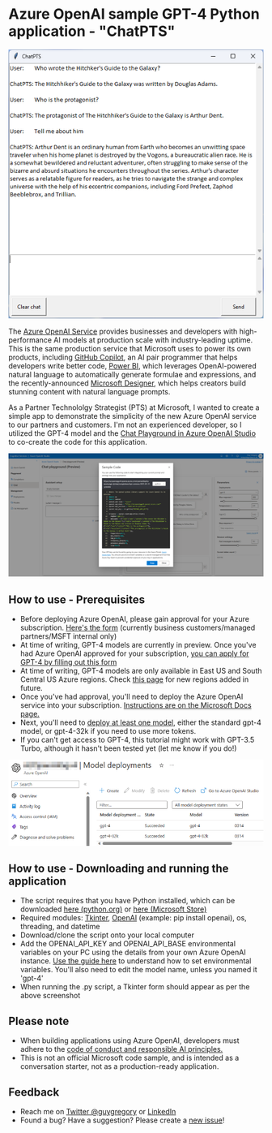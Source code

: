 # Azure OpenAI sample GPT-4 Python application - "ChatPTS"

![](media/ChatPTSv4.png)

The [Azure OpenAI Service](https://azure.microsoft.com/en-in/blog/general-availability-of-azure-openai-service-expands-access-to-large-advanced-ai-models-with-added-enterprise-benefits/) provides businesses and developers with high-performance AI models at production scale with industry-leading uptime. This is the same production service that Microsoft uses to power its own products, including [GitHub Copilot](https://github.com/features/copilot/?culture=en-us&country=us), an AI pair programmer that helps developers write better code, [Power BI](https://news.microsoft.com/source/features/innovation/from-conversation-to-code-microsoft-introduces-its-first-product-features-powered-by-gpt-3/?culture=en-us&country=us), which leverages OpenAI-powered natural language to automatically generate formulae and expressions, and the recently-announced [Microsoft Designer](https://designer.microsoft.com/), which helps creators build stunning content with natural language prompts.

As a Partner Technololgy Strategist (PTS) at Microsoft, I wanted to create a simple app to demonstrate the simplicity of the new Azure OpenAI service to our partners and customers. I'm not an experienced developer, so I utilized the GPT-4 model and the [Chat Playground in Azure OpenAI Studio](https://oai.azure.com/portal/playground) to co-create the code for this application.

![](media/Playgroundv4.png)

<!--

Here were seven efficiencies I gained, thanks to the Azure OpenAI service:

1. I didn't have to write the underlying code for the API call, because it was generated from the [Azure OpenAI Studio](https://oai.azure.com/portal/playground)
2. I didn't have to write the Tkinter UI, because GPT-3 wrote it for me
3. I didn't have to figure out how to resize the text boxes, because GPT-3 showed me how to do it, and provided the updated code
4. GPT-3 helped me to apply word wrapping within the text boxes
5. GPT-3 advised me how to change the font style
6. I didn't have to work out how to extract the 'text' value from the returned JSON, because GPT-3 wrote the code to extract the value for me
7. GPT-3 wrote all the comments (apart from the comments from the sample code)

As a result:

* 44% (16 lines) of code came from the Sample Code in GPT-3 Playground in [Azure OpenAI Studio](https://oai.azure.com/portal/playground)
* 56% (20 lines) of code were generated by GPT-3, based on my natural language prompts
* 0%  (0 lines) of code were written by me - I simply copied and pasted the code snippets together

 -->

## How to use - Prerequisites

* Before deploying Azure OpenAI, please gain approval for your Azure subscription. [Here's the form](https://aka.ms/oai/access) (currently business customers/managed partners/MSFT internal only)
* At time of writing, GPT-4 models are currently in preview. Once you've had Azure OpenAI approved for your subscription, [you can apply for GPT-4 by filling out this form](https://aka.ms/oai/get-gpt4)
* At time of writing, GPT-4 models are only available in East US and South Central US Azure regions. Check [this page](https://learn.microsoft.com/en-us/azure/cognitive-services/openai/concepts/models#gpt-4-models) for new regions added in future.
* Once you've had approval, you'll need to deploy the Azure OpenAI service into your subscription. [Instructions are on the Microsoft Docs page.](https://learn.microsoft.com/en-us/azure/cognitive-services/openai/how-to/create-resource?pivots=web-portal)
* Next, you'll need to [deploy at least one model](https://learn.microsoft.com/en-us/azure/cognitive-services/openai/how-to/create-resource?pivots=web-portal#deploy-a-model), either the standard gpt-4 model, or gpt-4-32k if you need to use more tokens.
* If you can't get access to GPT-4, this tutorial might work with GPT-3.5 Turbo, although it hasn't been tested yet (let me know if you do!)

![](media/Models2v4.png)

## How to use - Downloading and running the application
* The script requires that you have Python installed, which can be downloaded [here (python.org)](https://www.python.org/downloads/) or [here (Microsoft Store)](https://www.microsoft.com/store/productId/9NRWMJP3717K)
* Required modules: [Tkinter](https://docs.python.org/3/library/tkinter.html), [OpenAI](https://pypi.org/project/openai/) (example: pip install openai), os, threading, and datetime
* Download/clone the script onto your local computer
* Add the OPENAI_API_KEY and OPENAI_API_BASE environmental variables on your PC using the details from your own Azure OpenAI instance. [Use the guide here](https://learn.microsoft.com/azure/cognitive-services/openai/chatgpt-quickstart?tabs=command-line&pivots=programming-language-python#environment-variables) to understand how to set environmental variables. You'll also need to edit the model name, unless you named it 'gpt-4'
* When running the .py script, a Tkinter form should appear as per the above screenshot

## Please note

* When building applications using Azure OpenAI, developers must adhere to the [code of conduct and responsible AI principles.](https://learn.microsoft.com/legal/cognitive-services/openai/code-of-conduct?context=%2Fazure%2Fcognitive-services%2Fopenai%2Fcontext%2Fcontext)
* This is not an official Microsoft code sample, and is intended as a conversation starter, not as a production-ready application.

## Feedback

*  Reach me on [Twitter @guygregory](https://twitter.com/guygregory) or [LinkedIn](https://linkedin.com/in/guygregory)
*  Found a bug? Have a suggestion? Please create a [new issue](https://github.com/guygregory/ChatPTS/issues)!

